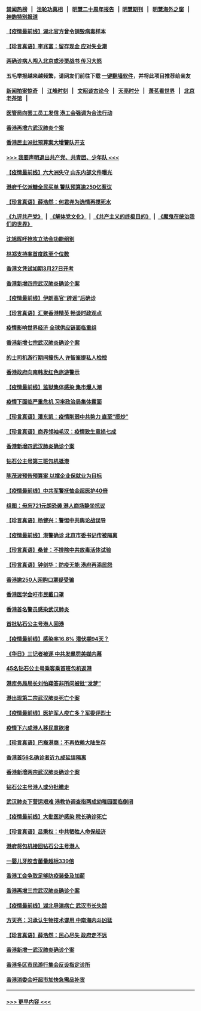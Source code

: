 #### [禁闻热榜](热点新闻.md?=0)  &nbsp;&nbsp;|&nbsp;&nbsp; [法轮功真相](https://github.com/gfw-breaker/truth/blob/master/README.md?=0) &nbsp;&nbsp;|&nbsp;&nbsp; [明慧二十周年报告](https://github.com/gfw-breaker/mh-reports/blob/master/README.md?=0) &nbsp;&nbsp;|&nbsp;&nbsp;[明慧期刊](https://github.com/gfw-breaker/mh-qikan) &nbsp;&nbsp;|&nbsp;&nbsp; [明慧海外之窗](https://github.com/gfw-breaker/mh-news/blob/master/README.md?=0) &nbsp;&nbsp;|&nbsp;&nbsp; [神韵特别报道](https://github.com/gfw-breaker/mh-news/blob/master/shenyun.md?=0)
#### [【疫情最前线】湖北官方曾令销毁病毒样本](../pages/nsc415/n11901518.md?t=02280931) 
#### [【珍言真语】李兆富：留存现金 应对失业潮](../pages/nsc415/n11901448.md?t=02280931) 
#### [两确诊病人闯入北京或涉栗战书 传习大怒](../pages/nsc415/n11901180.md?t=02280931) 
#### 五毛举报越来越频繁，请网友们前往下载 [一键翻墙软件](https://github.com/gfw-breaker/ssr-accounts)，并将此项目推荐给亲友
#### [新闻拍案惊奇](https://github.com/gfw-breaker/banned-news/blob/master/pages/link4.md) &nbsp;&nbsp;|&nbsp;&nbsp; [江峰时刻](https://github.com/gfw-breaker/banned-news/blob/master/pages/link4.md) &nbsp;&nbsp;|&nbsp;&nbsp; [文昭谈古论今](https://github.com/gfw-breaker/banned-news/blob/master/pages/link4.md) &nbsp;&nbsp;|&nbsp;&nbsp; [天亮时分](https://github.com/gfw-breaker/banned-news/blob/master/pages/link4.md) &nbsp;&nbsp;|&nbsp;&nbsp; [萧茗看世界](https://github.com/gfw-breaker/banned-news/blob/master/pages/link4.md) &nbsp;&nbsp;|&nbsp;&nbsp; [北京老茶馆](https://github.com/gfw-breaker/banned-news/blob/master/pages/link4.md) &nbsp;&nbsp;|&nbsp;&nbsp; 
#### [医管局向罢工员工发信 港工会强调为合法行动](../pages/nsc415/n11898870.md?t=02280931) 
#### [香港再增六武汉肺炎个案](../pages/nsc415/n11898843.md?t=02280931) 
#### [香港民主派批预算案大增警队开支](../pages/nsc415/n11898813.md?t=02280931) 
#### [>>> 我要声明退出共产党、共青团、少年队 <<<](https://github.com/begood0513/goodnews/blob/master/quit/letter.md) 
#### [【疫情最前线】六大洲失守 山东内部文件曝光](../pages/nsc415/n11898455.md?t=02280931) 
#### [港府千亿派糖全民买单 警队预算逾250亿惹议](../pages/nsc415/n11898608.md?t=02280931) 
#### [【珍言真语】薛浩然：何君尧为选情再搅死水](../pages/nsc415/n11898269.md?t=02280931) 
#### [《九评共产党》](https://github.com/begood0513/9ping.md/blob/master/README.md) &nbsp;|&nbsp; [《解体党文化》](../../../../jtdwh.md/blob/master/README.md)  &nbsp;|&nbsp; [《共产主义的终极目的》](../../../../gczydzjmd.md/blob/master/README.md) &nbsp;|&nbsp; [《魔鬼在统治我们的世界》](../../../../mgztzwmdsj.md/blob/master/README.md) 
#### [沈旭晖吁抢攻立法会功能组别](../pages/nsc415/n11896084.md?t=02280931) 
#### [林郑支持率首度跌至个位数](../pages/nsc415/n11896058.md?t=02280931) 
#### [香港文凭试如期3月27日开考](../pages/nsc415/n11896055.md?t=02280931) 
#### [香港新增四宗武汉肺炎确诊个案](../pages/nsc415/n11896040.md?t=02280931) 
#### [【疫情最前线】伊朗高官“辟谣”后确诊](../pages/nsc415/n11895902.md?t=02280931) 
#### [【珍言真语】汇聚香港精英 畅谈时政观点](../pages/nsc415/n11895733.md?t=02280931) 
#### [疫情影响世界经济 全球供应链面临重组](../pages/nsc415/n11895634.md?t=02280931) 
#### [香港新增七宗武汉肺炎确诊个案](../pages/nsc415/n11893498.md?t=02280931) 
#### [的士司机游行期间撞伤人 许智峯提私人检控](../pages/nsc415/n11893483.md?t=02280931) 
#### [香港政府向南韩发红色旅游警示](../pages/nsc415/n11893398.md?t=02280931) 
#### [【疫情最前线】监狱集体感染 集市爆人潮](../pages/nsc415/n11893181.md?t=02280931) 
#### [疫情下面临严重危机  习率政治局集体露面](../pages/nsc415/n11893305.md?t=02280931) 
#### [【珍言真语】潘东凯：疫情削弱中共势力 直至“揽炒”](../pages/nsc415/n11892866.md?t=02280931) 
#### [【珍言真语】商界领袖毛汉：疫情致生意损七成](../pages/nsc415/n11890348.md?t=02280931) 
#### [香港新增四武汉肺炎确诊个案](../pages/nsc415/n11890610.md?t=02280931) 
#### [钻石公主号第三班包机抵港](../pages/nsc415/n11890645.md?t=02280931) 
#### [陈茂波预告预算案 以撑企业保就业为目标](../pages/nsc415/n11890574.md?t=02280931) 
#### [【疫情最前线】中共军警抚恤金超医护40倍](../pages/nsc415/n11890458.md?t=02280931) 
#### [组图：毋忘721元朗恐袭 港人商场静坐抗议](../pages/nsc415/n11876882.md?t=02280931) 
#### [【珍言真语】杨健兴：警惕中共舆论战误导](../pages/nsc415/n11888131.md?t=02280931) 
#### [【疫情最前线】港警确诊 北京市委书记传被隔离](../pages/nsc415/n11886872.md?t=02280931) 
#### [【珍言真语】桑普：不排除中共放毒活体试验](../pages/nsc415/n11886832.md?t=02280931) 
#### [【珍言真语】钟剑华：防疫无能 港府再添民怨](../pages/nsc415/n11884504.md?t=02280931) 
#### [香港逾250人网购口罩疑受骗](../pages/nsc415/n11884388.md?t=02280931) 
#### [香港医学会吁市民戴口罩](../pages/nsc415/n11884367.md?t=02280931) 
#### [香港首名警员感染武汉肺炎](../pages/nsc415/n11884357.md?t=02280931) 
#### [首批钻石公主号港人回港](../pages/nsc415/n11884333.md?t=02280931) 
#### [【疫情最前线】感染率16.8% 潜伏期94天？](../pages/nsc415/n11884256.md?t=02280931) 
#### [《华日》三记者被逐 中共发飙罚美媒内幕](../pages/nsc415/n11884184.md?t=02280931) 
#### [45名钻石公主号乘客乘首班包机返港](../pages/nsc415/n11881770.md?t=02280931) 
#### [港库务局局长刘怡翔答非所问被批“发梦”](../pages/nsc415/n11881752.md?t=02280931) 
#### [港出现第二宗武汉肺炎死亡个案](../pages/nsc415/n11881736.md?t=02280931) 
#### [【疫情最前线】医护军人疫亡多？军委评烈士](../pages/nsc415/n11881655.md?t=02280931) 
#### [疫情下六成港人移民意欲增](../pages/nsc415/n11881699.md?t=02280931) 
#### [【珍言真语】巴裔港商：不再依赖大陆生存](../pages/nsc415/n11881126.md?t=02280931) 
#### [香港首56名确诊者近九成延误隔离](../pages/nsc415/n11879079.md?t=02280931) 
#### [香港新增两宗武汉肺炎确诊个案](../pages/nsc415/n11879064.md?t=02280931) 
#### [钻石公主号港人或分批撤走](../pages/nsc415/n11879029.md?t=02280931) 
#### [武汉肺炎下营运艰难 港教协调查指两成幼稚园面临倒闭](../pages/nsc415/n11878989.md?t=02280931) 
#### [【疫情最前线】大批医护感染 院长确诊死亡](../pages/nsc415/n11878595.md?t=02280931) 
#### [【珍言真语】吕秉权：中共牺牲人命保经济](../pages/nsc415/n11878390.md?t=02280931) 
#### [港府将包机接回钻石公主号港人](../pages/nsc415/n11876352.md?t=02280931) 
#### [一婴儿牙胶含菌量超标339倍](../pages/nsc415/n11876336.md?t=02280931) 
#### [香港工会争取足够防疫装备及加薪](../pages/nsc415/n11876313.md?t=02280931) 
#### [香港再增三宗武汉肺炎确诊个案](../pages/nsc415/n11876297.md?t=02280931) 
#### [【疫情最前线】湖北导演病亡 武汉市长失踪](../pages/nsc415/n11876272.md?t=02280931) 
#### [方天亮：习承认生物技术谬用 中南海内斗凶猛](../pages/nsc415/n11873679.md?t=02280931) 
#### [【珍言真语】薛浩然：民心尽失 政府走不远](../pages/nsc415/n11875838.md?t=02280931) 
#### [香港新增一武汉肺炎确诊个案](../pages/nsc415/n11874044.md?t=02280931) 
#### [香港多区市民游行集会反设指定诊所](../pages/nsc415/n11874017.md?t=02280931) 
#### [香港消委会吁超市加快急需品补货](../pages/nsc415/n11874003.md?t=02280931) 

----
#### [ >>> 更早内容 <<< ](../indexes/nsc415-earlier.md)

